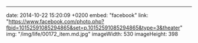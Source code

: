 ---
date: 2014-10-22 15:20:09 +0200
embed: "facebook"
link: "https://www.facebook.com/photo.php?fbid=10152591085294865&set=p.10152591085294865&type=3&theater"
img: "/img/life/00172_item.md.jpg"
imageWidth: 530
imageHeight: 398
